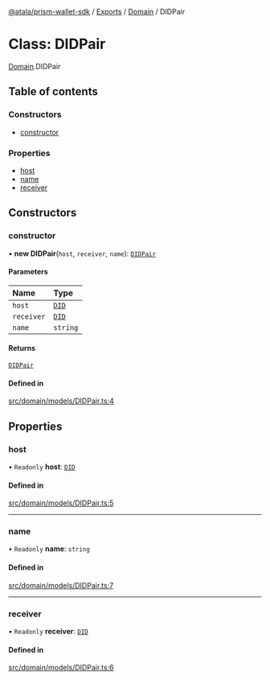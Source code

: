 [@atala/prism-wallet-sdk](../README.md) / [Exports](../modules.md) / [Domain](../modules/Domain.md) / DIDPair

# Class: DIDPair

[Domain](../modules/Domain.md).DIDPair

## Table of contents

### Constructors

- [constructor](Domain.DIDPair.md#constructor)

### Properties

- [host](Domain.DIDPair.md#host)
- [name](Domain.DIDPair.md#name)
- [receiver](Domain.DIDPair.md#receiver)

## Constructors

### constructor

• **new DIDPair**(`host`, `receiver`, `name`): [`DIDPair`](Domain.DIDPair.md)

#### Parameters

| Name | Type |
| :------ | :------ |
| `host` | [`DID`](Domain.DID.md) |
| `receiver` | [`DID`](Domain.DID.md) |
| `name` | `string` |

#### Returns

[`DIDPair`](Domain.DIDPair.md)

#### Defined in

[src/domain/models/DIDPair.ts:4](https://github.com/hyperledger/identus-edge-agent-sdk-ts/blob/382b1c7b46001b3d4171eaa2010aa8f9482d27e8/src/domain/models/DIDPair.ts#L4)

## Properties

### host

• `Readonly` **host**: [`DID`](Domain.DID.md)

#### Defined in

[src/domain/models/DIDPair.ts:5](https://github.com/hyperledger/identus-edge-agent-sdk-ts/blob/382b1c7b46001b3d4171eaa2010aa8f9482d27e8/src/domain/models/DIDPair.ts#L5)

___

### name

• `Readonly` **name**: `string`

#### Defined in

[src/domain/models/DIDPair.ts:7](https://github.com/hyperledger/identus-edge-agent-sdk-ts/blob/382b1c7b46001b3d4171eaa2010aa8f9482d27e8/src/domain/models/DIDPair.ts#L7)

___

### receiver

• `Readonly` **receiver**: [`DID`](Domain.DID.md)

#### Defined in

[src/domain/models/DIDPair.ts:6](https://github.com/hyperledger/identus-edge-agent-sdk-ts/blob/382b1c7b46001b3d4171eaa2010aa8f9482d27e8/src/domain/models/DIDPair.ts#L6)
